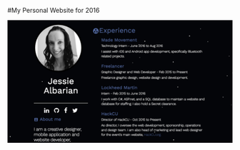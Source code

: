 #My Personal Website for 2016

![screen shot](https://github.com/jessalbarian/MySite2016/blob/master/screenshot.png)
